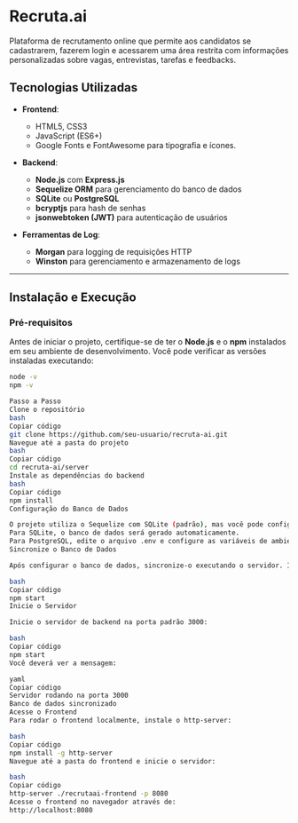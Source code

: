 # **Recruta.ai**

Plataforma de recrutamento online que permite aos candidatos se cadastrarem, fazerem login e acessarem uma área restrita com informações personalizadas sobre vagas, entrevistas, tarefas e feedbacks.

## **Tecnologias Utilizadas**

- **Frontend**:  
  - HTML5, CSS3  
  - JavaScript (ES6+)
  - Google Fonts e FontAwesome para tipografia e ícones.

- **Backend**:  
  - **Node.js** com **Express.js**
  - **Sequelize ORM** para gerenciamento do banco de dados
  - **SQLite** ou **PostgreSQL**
  - **bcryptjs** para hash de senhas
  - **jsonwebtoken (JWT)** para autenticação de usuários

- **Ferramentas de Log**:  
  - **Morgan** para logging de requisições HTTP  
  - **Winston** para gerenciamento e armazenamento de logs

---

## **Instalação e Execução**

### **Pré-requisitos**

Antes de iniciar o projeto, certifique-se de ter o **Node.js** e o **npm** instalados em seu ambiente de desenvolvimento. Você pode verificar as versões instaladas executando:

```bash
node -v
npm -v

Passo a Passo
Clone o repositório
bash
Copiar código
git clone https://github.com/seu-usuario/recruta-ai.git
Navegue até a pasta do projeto
bash
Copiar código
cd recruta-ai/server
Instale as dependências do backend
bash
Copiar código
npm install
Configuração do Banco de Dados

O projeto utiliza o Sequelize com SQLite (padrão), mas você pode configurar o PostgreSQL ou outro banco de dados conforme necessário.
Para SQLite, o banco de dados será gerado automaticamente.
Para PostgreSQL, edite o arquivo .env e configure as variáveis de ambiente como DB_HOST, DB_USER, DB_PASS, DB_NAME.
Sincronize o Banco de Dados

Após configurar o banco de dados, sincronize-o executando o servidor. Isso criará automaticamente as tabelas necessárias.

bash
Copiar código
npm start
Inicie o Servidor

Inicie o servidor de backend na porta padrão 3000:

bash
Copiar código
npm start
Você deverá ver a mensagem:

yaml
Copiar código
Servidor rodando na porta 3000
Banco de dados sincronizado
Acesse o Frontend
Para rodar o frontend localmente, instale o http-server:

bash
Copiar código
npm install -g http-server
Navegue até a pasta do frontend e inicie o servidor:

bash
Copiar código
http-server ./recrutaai-frontend -p 8080
Acesse o frontend no navegador através de:
http://localhost:8080
